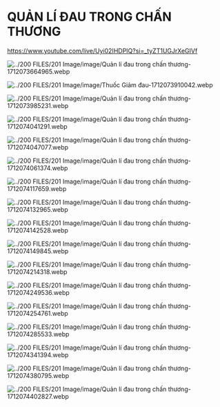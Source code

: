 # QUẢN LÍ ĐAU TRONG CHẤN THƯƠNG  
https://www.youtube.com/live/Uyi02IHDPIQ?si=_tyZT1UGJrXeGIVf  
  
![../200 FILES/201 Image/image/Quản lí đau trong chấn thương-1712073664965.webp](../200%20FILES/201%20Image/image/Qu%E1%BA%A3n%20l%C3%AD%20%C4%91au%20trong%20ch%E1%BA%A5n%20th%C6%B0%C6%A1ng-1712073664965.webp)  
  
![../200 FILES/201 Image/image/Thuốc Giảm đau-1712073910042.webp](../200%20FILES/201%20Image/image/Thu%E1%BB%91c%20Gi%E1%BA%A3m%20%C4%91au-1712073910042.webp)  
  
  
![../200 FILES/201 Image/image/Quản lí đau trong chấn thương-1712073985231.webp](../200%20FILES/201%20Image/image/Qu%E1%BA%A3n%20l%C3%AD%20%C4%91au%20trong%20ch%E1%BA%A5n%20th%C6%B0%C6%A1ng-1712073985231.webp)  
![../200 FILES/201 Image/image/Quản lí đau trong chấn thương-1712074041291.webp](../200%20FILES/201%20Image/image/Qu%E1%BA%A3n%20l%C3%AD%20%C4%91au%20trong%20ch%E1%BA%A5n%20th%C6%B0%C6%A1ng-1712074041291.webp)  
![../200 FILES/201 Image/image/Quản lí đau trong chấn thương-1712074047077.webp](../200%20FILES/201%20Image/image/Qu%E1%BA%A3n%20l%C3%AD%20%C4%91au%20trong%20ch%E1%BA%A5n%20th%C6%B0%C6%A1ng-1712074047077.webp)  
![../200 FILES/201 Image/image/Quản lí đau trong chấn thương-1712074061374.webp](../200%20FILES/201%20Image/image/Qu%E1%BA%A3n%20l%C3%AD%20%C4%91au%20trong%20ch%E1%BA%A5n%20th%C6%B0%C6%A1ng-1712074061374.webp)  
![../200 FILES/201 Image/image/Quản lí đau trong chấn thương-1712074117659.webp](../200%20FILES/201%20Image/image/Qu%E1%BA%A3n%20l%C3%AD%20%C4%91au%20trong%20ch%E1%BA%A5n%20th%C6%B0%C6%A1ng-1712074117659.webp)  
![../200 FILES/201 Image/image/Quản lí đau trong chấn thương-1712074132965.webp](../200%20FILES/201%20Image/image/Qu%E1%BA%A3n%20l%C3%AD%20%C4%91au%20trong%20ch%E1%BA%A5n%20th%C6%B0%C6%A1ng-1712074132965.webp)  
![../200 FILES/201 Image/image/Quản lí đau trong chấn thương-1712074142528.webp](../200%20FILES/201%20Image/image/Qu%E1%BA%A3n%20l%C3%AD%20%C4%91au%20trong%20ch%E1%BA%A5n%20th%C6%B0%C6%A1ng-1712074142528.webp)  
![../200 FILES/201 Image/image/Quản lí đau trong chấn thương-1712074149845.webp](../200%20FILES/201%20Image/image/Qu%E1%BA%A3n%20l%C3%AD%20%C4%91au%20trong%20ch%E1%BA%A5n%20th%C6%B0%C6%A1ng-1712074149845.webp)  
![../200 FILES/201 Image/image/Quản lí đau trong chấn thương-1712074214318.webp](../200%20FILES/201%20Image/image/Qu%E1%BA%A3n%20l%C3%AD%20%C4%91au%20trong%20ch%E1%BA%A5n%20th%C6%B0%C6%A1ng-1712074214318.webp)  
![../200 FILES/201 Image/image/Quản lí đau trong chấn thương-1712074249536.webp](../200%20FILES/201%20Image/image/Qu%E1%BA%A3n%20l%C3%AD%20%C4%91au%20trong%20ch%E1%BA%A5n%20th%C6%B0%C6%A1ng-1712074249536.webp)  
![../200 FILES/201 Image/image/Quản lí đau trong chấn thương-1712074254761.webp](../200%20FILES/201%20Image/image/Qu%E1%BA%A3n%20l%C3%AD%20%C4%91au%20trong%20ch%E1%BA%A5n%20th%C6%B0%C6%A1ng-1712074254761.webp)  
![../200 FILES/201 Image/image/Quản lí đau trong chấn thương-1712074285533.webp](../200%20FILES/201%20Image/image/Qu%E1%BA%A3n%20l%C3%AD%20%C4%91au%20trong%20ch%E1%BA%A5n%20th%C6%B0%C6%A1ng-1712074285533.webp)  
![../200 FILES/201 Image/image/Quản lí đau trong chấn thương-1712074341394.webp](../200%20FILES/201%20Image/image/Qu%E1%BA%A3n%20l%C3%AD%20%C4%91au%20trong%20ch%E1%BA%A5n%20th%C6%B0%C6%A1ng-1712074341394.webp)  
![../200 FILES/201 Image/image/Quản lí đau trong chấn thương-1712074380795.webp](../200%20FILES/201%20Image/image/Qu%E1%BA%A3n%20l%C3%AD%20%C4%91au%20trong%20ch%E1%BA%A5n%20th%C6%B0%C6%A1ng-1712074380795.webp)  
![../200 FILES/201 Image/image/Quản lí đau trong chấn thương-1712074402827.webp](../200%20FILES/201%20Image/image/Qu%E1%BA%A3n%20l%C3%AD%20%C4%91au%20trong%20ch%E1%BA%A5n%20th%C6%B0%C6%A1ng-1712074402827.webp)  
